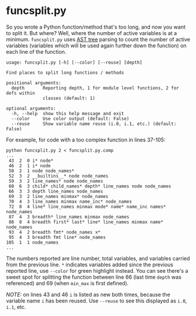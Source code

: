 # funcsplit.py

So you wrote a Python function/method that's too long, and now you want to
split it.  But where? Well, where the number of active variables is at a
minimum.  `funcsplit.py` uses
[AST tree](https://docs.python.org/3/library/ast.html) parsing to count the
number of active variables (variables which will be used again further down the
function) on each line of the function.

```
usage: funcsplit.py [-h] [--color] [--reuse] [depth]

Find places to split long functions / methods

positional arguments:
  depth       Reporting depth, 1 for module level functions, 2 for defs within
              classes (default: 1)

optional arguments:
  -h, --help  show this help message and exit
  --color     Use color output (default: False)
  --reuse     Show variable name reuse (i.0, i.1, etc.) (default: False)
```

For example, for code with a too complex function in lines 37-105:
```
python funcsplit.py 2 < funcsplit.py.comp
...
 43  2  0 i* node*
 46  2  1 i* node
 50  2  1 node node_names*
 52  3  2 __builtins__* node node_names
 59  3  2 line_names* node node_names
 60  6  3 child* child_names* depth* line_names node node_names
 66  3  3 depth line_names node_names
 69  3  2 line_names minmax* node_names
 70  4  3 line_names minmax name_inc* node_names
 72  8  4 line* line_names minmax mode* name* name_inc names* node_names
 87  4  3 breadth* line_names minmax node_names
 88  8  4 breadth first* last* line* line_names minmax name* node_names
 93  4  2 breadth fmt* node_names x*
 95  4  3 breadth fmt line* node_names
105  1  1 node_names
...
```

The numbers reported are line number, total variables, and variables carried
from the previous line.  `*` indicates variables added since the previous
reported line, use `--color` for green highlight instead.
You can see there's a sweet spot for splitting the
function between line 66 (last time `depth` was referenced) and 69 (when
`min_max` is first defined).

*NOTE:* on lines 43 and 46 `i` is listed as new both times, because the variable
name `i` has been reused.  Use `--reuse` to see this displayed as `i.0`, `i.1`, etc.


